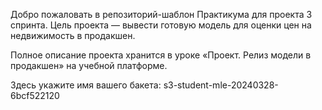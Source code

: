 Добро пожаловать в репозиторий-шаблон Практикума для проекта 3 спринта. Цель проекта — вывести готовую модель для оценки цен на недвижимость в продакшен. 

Полное описание проекта хранится в уроке «Проект. Релиз модели в продакшен» на учебной платформе. 

Здесь укажите имя вашего бакета: s3-student-mle-20240328-6bcf522120